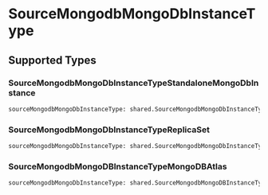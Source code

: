 # SourceMongodbMongoDbInstanceType


## Supported Types

### SourceMongodbMongoDbInstanceTypeStandaloneMongoDbInstance

```python
sourceMongodbMongoDbInstanceType: shared.SourceMongodbMongoDbInstanceTypeStandaloneMongoDbInstance = /* values here */
```

### SourceMongodbMongoDbInstanceTypeReplicaSet

```python
sourceMongodbMongoDbInstanceType: shared.SourceMongodbMongoDbInstanceTypeReplicaSet = /* values here */
```

### SourceMongodbMongoDBInstanceTypeMongoDBAtlas

```python
sourceMongodbMongoDbInstanceType: shared.SourceMongodbMongoDBInstanceTypeMongoDBAtlas = /* values here */
```

